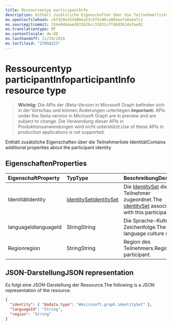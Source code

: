 ```yaml
---
title: Ressourcentyp participantInfo
description: Enthält zusätzliche Eigenschaften über die Teilnehmerliste Identität
ms.openlocfilehash: c6f429e353d80ea53c5f5c00ca084ae7a8a4a7c1
ms.sourcegitcommit: 334e84b4aed63162bcc31831cffd6d363dafee02
ms.translationtype: MT
ms.contentlocale: de-DE
ms.lasthandoff: 11/29/2018
ms.locfileid: "27058223"
---
```

# <a name="participantinfo-resource-type"></a><span data-ttu-id="f4a52-103">Ressourcentyp participantInfo</span><span class="sxs-lookup"><span data-stu-id="f4a52-103">participantInfo resource type</span></span>

> <span data-ttu-id="f4a52-104">**Wichtig:** Die APIs der /Beta-Version in Microsoft Graph befinden sich in der Vorschau und können Änderungen unterliegen.</span><span class="sxs-lookup"><span data-stu-id="f4a52-104">**Important:** APIs under the /beta version in Microsoft Graph are in preview and are subject to change.</span></span> <span data-ttu-id="f4a52-105">Die Verwendung dieser APIs in Produktionsanwendungen wird nicht unterstützt.</span><span class="sxs-lookup"><span data-stu-id="f4a52-105">Use of these APIs in production applications is not supported.</span></span>

<span data-ttu-id="f4a52-106">Enthält zusätzliche Eigenschaften über die Teilnehmerliste Identität</span><span class="sxs-lookup"><span data-stu-id="f4a52-106">Contains additional properties about the participant identity</span></span>

## <a name="properties"></a><span data-ttu-id="f4a52-107">Eigenschaften</span><span class="sxs-lookup"><span data-stu-id="f4a52-107">Properties</span></span>

| <span data-ttu-id="f4a52-108">Eigenschaft</span><span class="sxs-lookup"><span data-stu-id="f4a52-108">Property</span></span>       | <span data-ttu-id="f4a52-109">Typ</span><span class="sxs-lookup"><span data-stu-id="f4a52-109">Type</span></span>                          | <span data-ttu-id="f4a52-110">Beschreibung</span><span class="sxs-lookup"><span data-stu-id="f4a52-110">Description</span></span>  |
|:---------------|:------------------------------|:-------------|
| <span data-ttu-id="f4a52-111">Identität</span><span class="sxs-lookup"><span data-stu-id="f4a52-111">identity</span></span>       | [<span data-ttu-id="f4a52-112">identitySet</span><span class="sxs-lookup"><span data-stu-id="f4a52-112">identitySet</span></span>](identityset.md) | <span data-ttu-id="f4a52-113">Die [IdentitySet](identityset.md) dieser Teilnehmer zugeordnet.</span><span class="sxs-lookup"><span data-stu-id="f4a52-113">The [identitySet](identityset.md) associated with this participant.</span></span> |
| <span data-ttu-id="f4a52-114">languageId</span><span class="sxs-lookup"><span data-stu-id="f4a52-114">languageId</span></span>     | <span data-ttu-id="f4a52-115">String</span><span class="sxs-lookup"><span data-stu-id="f4a52-115">String</span></span>                        | <span data-ttu-id="f4a52-116">Die Sprache-Kultur-Zeichenfolge.</span><span class="sxs-lookup"><span data-stu-id="f4a52-116">The language culture string.</span></span> |
| <span data-ttu-id="f4a52-117">Region</span><span class="sxs-lookup"><span data-stu-id="f4a52-117">region</span></span>         | <span data-ttu-id="f4a52-118">String</span><span class="sxs-lookup"><span data-stu-id="f4a52-118">String</span></span>                        | <span data-ttu-id="f4a52-119">Region des Teilnehmers.</span><span class="sxs-lookup"><span data-stu-id="f4a52-119">Region of the participant.</span></span> |

## <a name="json-representation"></a><span data-ttu-id="f4a52-120">JSON-Darstellung</span><span class="sxs-lookup"><span data-stu-id="f4a52-120">JSON representation</span></span>

<span data-ttu-id="f4a52-121">Es folgt eine JSON-Darstellung der Ressource.</span><span class="sxs-lookup"><span data-stu-id="f4a52-121">The following is a JSON representation of the resource.</span></span>

<!-- {
  "blockType": "resource",
  "optionalProperties": [
    "languageId", "region"
  ],
  "@odata.type": "microsoft.graph.participantInfo"
}-->
```json
{
  "identity": { "@odata.type": "#microsoft.graph.identitySet" },
  "languageId": "String",
  "region": "String"
}
```

<!-- uuid: 8fcb5dbc-d5aa-4681-8e31-b001d5168d79
2015-10-25 14:57:30 UTC -->
<!-- {
  "type": "#page.annotation",
  "description": "participantInfo resource",
  "keywords": "",
  "section": "documentation",
  "tocPath": ""
}-->